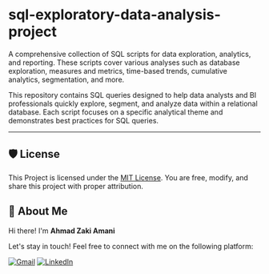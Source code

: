 # sql-exploratory-data-analysis-project
A comprehensive collection of SQL scripts for data exploration, analytics, and reporting. These scripts cover various analyses such as database exploration, measures and metrics, time-based trends, cumulative analytics, segmentation, and more.

This repository contains SQL queries designed to help data analysts and BI professionals quickly explore, segment, and analyze data within a relational database. Each script focuses on a specific analytical theme and demonstrates best practices for SQL queries.

---

## 🛡️ License

This Project is licensed under the [MIT License](LICENSE). You are free, modify, and share this project with proper attribution.

## 🙍 About Me

Hi there! I'm **Ahmad Zaki Amani** 

Let's stay in touch! Feel free to connect with me on the following platform:

[![Gmail](https://img.shields.io/badge/Gmail-D14836?style=for-the-badge&logo=gmail&logoColor=white)](mailto:ahmadzaki27.az@gmail.com)
[![LinkedIn](https://img.shields.io/badge/linkedin-%230077B5.svg?style=for-the-badge&logo=linkedin&logoColor=white)](https://www.linkedin.com/in/ahmad-zaki-827933235/)
